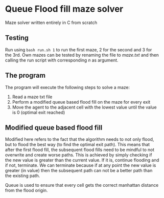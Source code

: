 # Queue Flood fill maze solver
Maze solver written entirely in C from scratch

## Testing
Run using `bash run.sh 1` to run the first maze, 2 for the second and 3 for the 3rd. Own mazes can be tested by renaming the file to *maze<n>.txt* and then calling the run script with corresponding *n* as argument. 

## The program
The program will execute the following steps to solve a maze:
1. Read a maze txt file
3. Perform a modified queue based flood fill on the maze for every exit
4. Move the agent to the adjacent cell with the lowest value until the value is 0 (optimal exit reached)

## Modified queue based flood fill
Modified here refers to the fact that the algorithm needs to not only flood, but to flood the best way (to find the optimal exit path). This means that after the first flood fill, the subsequent flood fills need to be mindful to not overwrite and create worse paths. This is achieved by simply checking if the new value is greater than the current value. If it is, continue flooding and if not, terminate. We can terminate because if at any point the new value is greater (in value) then the subsequent path can not be a better path than the existing path.

Queue is used to ensure that every cell gets the correct manhattan distance from the flood origin. 

